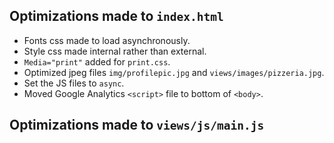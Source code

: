 ## Optimizations made to `index.html`

- Fonts css made to load asynchronously.
- Style css made internal rather than external.
- `Media="print"` added for `print.css`.
- Optimized jpeg files `img/profilepic.jpg` and `views/images/pizzeria.jpg`.
- Set the JS files to `async`.
- Moved Google Analytics `<script>` file to bottom of `<body>`.

## Optimizations made to `views/js/main.js`